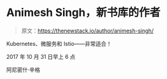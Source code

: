 # Animesh Singh，新书库的作者

> 原文：<https://thenewstack.io/author/animesh-singh/>

Kubernetes、微服务和 Istio——非常适合！

2017 年 10 月 31 日早上 6 点

阿尼密什·辛格